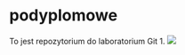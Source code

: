 # podyplomowe
To jest repozytorium do laboratorium Git 1.
<img src = "https://datasciencepr.com/wp-content/uploads/2020/06/Customer-Data-usage.png">
